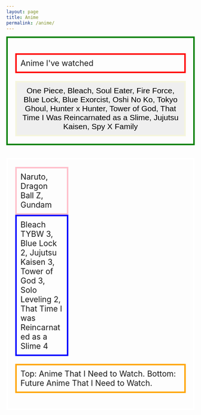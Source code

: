 ```yaml
---
layout: page
title: Anime
permalink: /anime/
---
```

<div style="border: 4px solid green; padding: 20px;">
  <p style="border: 4px solid red; font-size: 1.5em; padding: 10px;">Anime I've watched</p>
  <button style="border: 4px solid beige; font-size: 1.5em; padding: 10px;">One Piece, Bleach, Soul Eater, Fire Force, Blue Lock, Blue Exorcist, Oshi No Ko, Tokyo Ghoul, Hunter x Hunter, Tower of God, That Time I Was Reincarnated as a Slime, Jujutsu Kaisen, Spy X Family</button>
</div>
<br>
<br>
<div style="border: 4px solid white; padding: 20px;">
  <a style="border: 4px solid pink; font-size: 1.5em; padding: 10px; display: block; width: 25%;">Naruto, Dragon Ball Z, Gundam</a>
  <a style="border: 4px solid blue; font-size: 1.5em; padding: 10px; display: block; width: 25%;">Bleach TYBW 3, Blue Lock 2, Jujutsu Kaisen 3, Tower of God 3, Solo Leveling 2, That Time I was Reincarnated as a Slime 4</a>
  <p style="border: 4px solid orange; font-size: 1.5em; padding: 10px;">Top: Anime That I Need to Watch. Bottom: Future Anime That I Need to Watch.</p>
</div>
